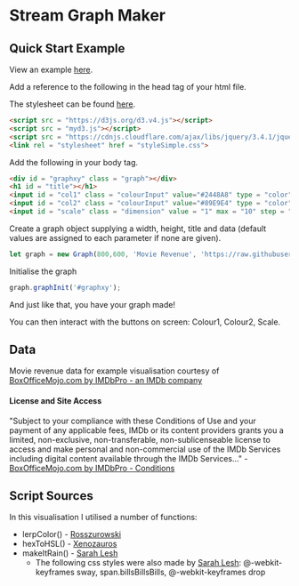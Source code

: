 # Stream Graph Maker

## Quick Start Example

View an example [here](https://aaronmorrisv.github.io/d3).

Add a reference to the following in the head tag of your html file.

The stylesheet can be found [here](https://github.com/AaronMorrisV/d3/blob/master/styleSimple.css).
```html
<script src = "https://d3js.org/d3.v4.js"></script>
<script src = "myd3.js"></script>
<script src = "https://cdnjs.cloudflare.com/ajax/libs/jquery/3.4.1/jquery.js"></script>
<link rel = "stylesheet" href = "styleSimple.css">
```

Add the following in your body tag.

```html
<div id = "graphxy" class = "graph"></div>
<h1 id = "title"></h1>
<input id = "col1" class = "colourInput" value="#2448A8" type = "color">
<input id = "col2" class = "colourInput" value="#89E9E4" type = "color">
<input id = "scale" class = "dimension" value = "1" max = "10" step = "0.1" type = "number">
```

Create a graph object supplying a width, height, title and data (default values are assigned to each parameter if none are given).
```javascript
let graph = new Graph(800,600, 'Movie Revenue', 'https://raw.githubusercontent.com/AaronMorrisV/d3/master/movies.csv');
```
Initialise the graph
```javascript
graph.graphInit('#graphxy');
```

And just like that, you have your graph made!

You can then interact with the buttons on screen: Colour1, Colour2, Scale.

## Data
Movie revenue data for example visualisation courtesy of [BoxOfficeMojo.com by IMDbPro - an IMDb company](
https://www.boxofficemojo.com/release/rl3246360065/)
#### License and Site Access
"Subject to your compliance with these Conditions of Use and your payment of any applicable fees, IMDb or its content providers grants you a limited, non-exclusive, non-transferable, non-sublicenseable license to access and make personal and non-commercial use of the IMDb Services including digital content available through the IMDb Services..." - [BoxOfficeMojo.com by IMDbPro - Conditions](https://www.imdb.com/conditions)
## Script Sources
In this visualisation I utilised a number of functions: 

* lerpColor() - [Rosszurowski](https://gist.github.com/rosszurowski/67f04465c424a9bc0dae)
* hexToHSL() - [Xenozauros](https://gist.github.com/xenozauros/f6e185c8de2a04cdfecf)
* makeItRain() - [Sarah Lesh](http://sarahlesh.com/makeItRain/)
   * The following css styles were also made by [Sarah Lesh](http://sarahlesh.com/makeItRain/): @-webkit-keyframes sway, span.billsBillsBills, @-webkit-keyframes drop